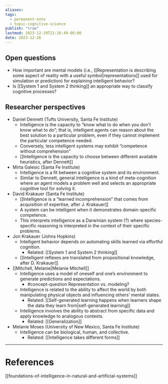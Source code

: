 ```yaml
---
aliases: 
tags:
  - permanent-note
  - topic-cognitive-science
publish: "true"
lastmod: 2023-12-29T21:16:49-08:00
date: 2023-12-26
---
```


## Open questions
- How important are mental models (i.e., [[Representation is describing some aspect of reality with a useful symbol|representations]] used for simulation or prediction) for explaining intelligent behavior?
- Is [[System 1 and System 2 thinking]] an appropriate way to classify cognitive processes?

## Researcher perspectives

- Daniel Dennett (Tufts University, Santa Fe Institute)
	- Intelligence is the capacity to “know what to do when you don’t know what to do”; that is, intelligent agents can reason about the best solution to a particular problem, even if they cannot implement the particular competence needed.
	- Conversely, less intelligent systems may exhibit “competence without comprehension”
	- [[Intelligence is the capacity to choose between different available heuristics, after Dennett]]
- Mirta Galesic (Santa Fe Institute)
	- Intelligence is a fit between a cognitive system and its environment.
	- Similar to Dennett, general intelligence is a kind of meta-cognition where an agent models a problem well and selects an appropriate cognitive tool for solving it.
- David Krakauer (Santa Fe Institute)
	- [[Intelligence is a “learned incomprehension” that comes from acquisition of expertise, after J. Krakauer]]
	- A system can be intelligent when it demonstrates domain-specific competence.
	- This interprets intelligence as a Darwinian system (?) where species-specific reasoning is interpreted in the context of their specific problems.
- Jon Krakauer (Johns Hopkins)
	- Intelligent behavior depends on automating skills learned via effortful cognition.
		- Related: [[System 1 and System 2 thinking]]
	- [[Intelligent reflexes are translated from propositional knowledge, after D. Krakauer]]
- [[Mitchell, Melanie|Melanie Mitchell]]
	- Intelligence uses a model of oneself and one’s environment to generate predictions and expectations.
		- #concept-question Representation vs. modeling?
	- Intelligence is related to the ability to affect the world by both manipulating physical objects and influencing others’ mental states.
		- Related: [[Self-generated learning happens when learners shape the data they learn from|self-generated learning]]
	- Intelligence involves the ability to abstract from specific data and apply knowledge to analogous contexts.
		- Related: [[Generalization]]
- Melanie Moses (University of New Mexico, Santa Fe Institute)
	- Intelligence can be biological, human, and collective.
		- Related: [[Intelligence takes different forms]]


---
# References

[[foundations-of-intelligence-in-natural-and-artificial-systems]]